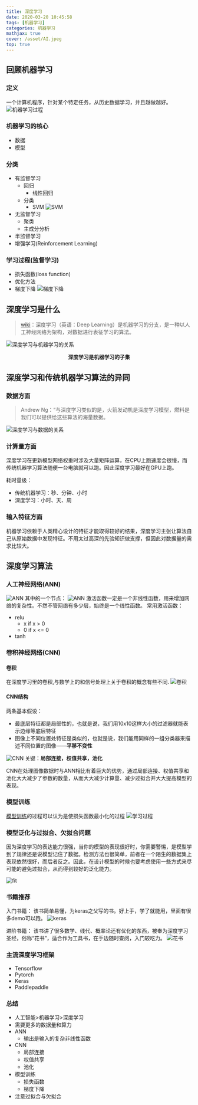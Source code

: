```yaml
---
title: 深度学习
date: 2020-03-20 10:45:58
tags: [机器学习]
categories: 机器学习
mathjax: true
cover: /asset/AI.jpeg
top: true
---
```

## 回顾机器学习

### 定义
一个计算机程序，针对某个特定任务，从历史数据学习，并且越做越好。
![机器学习过程](/asset/whatisml.png)
### 机器学习的核心
- 数据
- 模型
### 分类
- 有监督学习
  - 回归
    - 线性回归
  - 分类
    - SVM
![SVM](/asset/svm.jpg)
- 无监督学习
  - 聚类
  - 主成分分析
- 半监督学习
- 增强学习(Reinforcement Learning)
### 学习过程(监督学习)
- 损失函数(loss function)
- 优化方法
- 梯度下降
![梯度下降](/asset/gradient.jpeg)
## 深度学习是什么
>[wiki](https://zh.wikipedia.org/wiki/%E6%B7%B1%E5%BA%A6%E5%AD%A6%E4%B9%A0)：深度学习（英语：Deep Learning）是机器学习的分支，是一种以人工神经网络为架构，对数据进行表征学习的算法。

![深度学习与机器学习的关系](/asset/dltoml.jpg)
**<center>深度学习是机器学习的子集</center>**

## 深度学习和传统机器学习算法的异同

### 数据方面

>Andrew Ng：“与深度学习类似的是，火箭发动机是深度学习模型，燃料是我们可以提供给这些算法的海量数据。

![深度学习与数据的关系](/asset/dl_data.jpg)
### 计算量方面
深度学习在更新模型网络权重时涉及大量矩阵运算，在CPU上跑速度会很慢，而传统机器学习算法随便一台电脑就可以跑。因此深度学习最好在GPU上跑。

耗时量级：
- 传统机器学习：秒、分钟、小时
- 深度学习：小时、天、周

### 输入特征方面
机器学习依赖于人类精心设计的特征才能取得较好的结果，深度学习主张让算法自己从原始数据中发现特征。不用太过高深的先验知识做支撑，但因此对数据量的需求比较大。

## 深度学习算法

### 人工神经网络(ANN)

![ANN](/asset/deeplearning.jpg)
其中的一个节点：
![ANN](/asset/ANN.jpg)
激活函数一定是一个非线性函数，用来增加网络的复杂性。不然不管网络有多少层，始终是一个线性函数。
常用激活函数：

- relu
  - x if x > 0
  - 0 if x <= 0
- tanh

### 卷积神经网络(CNN)
#### 卷积
在深度学习里的卷积,与数学上的和信号处理上关于卷积的概念有些不同.
![卷积](/asset/juanji.jpg)
#### CNN结构

两条基本假设：

- 最底层特征都是局部性的，也就是说，我们用10x10这样大小的过滤器就能表示边缘等底层特征
- 图像上不同位置处特征是类似的，也就是说，我们能用同样的一组分类器来描述不同位置的图像——**平移不变性**

![CNN](/asset/CNN.jpg)
关键：**局部连接，权值共享，池化**

CNN在处理图像数据时与ANN相比有着巨大的优势，通过局部连接、权值共享和池化大大减少了参数的数量，从而大大减少计算量、减少过拟合并大大提高模型的表现。

### 模型训练

[模型训练](http://peizhengyijiaqin.me/2019/12/14/ml-start/#%E6%8D%9F%E5%A4%B1%E5%87%BD%E6%95%B0)的过程可以认为是使损失函数最小化的过程
![学习过程](/asset/learn.gif)

### 模型泛化与过拟合、欠拟合问题

因为深度学习的表达能力很强，当你的模型的表现很好时，你需要警惕，是模型学到了规律还是说模型记住了数据。检测方法也很简单，前者在一个陌生的数据集上表现依然很好，而后者反之。因此，在设计模型的时候也要考虑使用一些方式来尽可能的避免过拟合，从而得到较好的泛化能力。

![fit](/asset/fit.jpg)

### 书籍推荐

入门书籍：
该书简单易懂，为keras之父写的书。好上手，学了就能用，里面有很多demo可以跑。
![keras](/asset/keras_book.jpg)

进阶书籍：
该书讲了很多数学、线代、概率论还有优化的东西，被奉为深度学习圣经，俗称“花书”，适合作为工具书，在手边随时查阅，入门较吃力。
![花书](/asset/book.jpg)

### 主流深度学习框架

- Tensorflow
- Pytorch
- Keras
- Paddlepaddle

### 总结

- 人工智能>机器学习>深度学习
- 需要更多的数据量和算力
- ANN
  - 输出是输入的复杂非线性函数
- CNN
  - 局部连接
  - 权值共享
  - 池化
- 模型训练
  - 损失函数
  - 梯度下降
- 注意过拟合与欠拟合